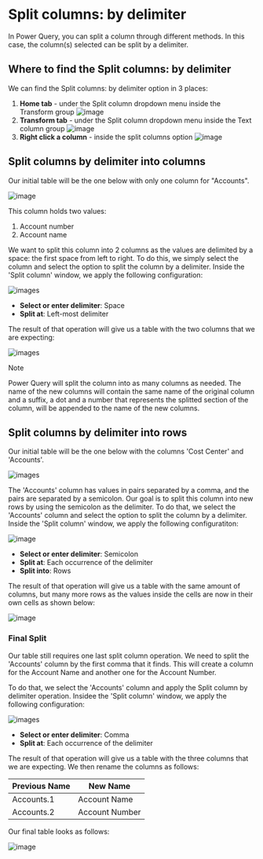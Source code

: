 # Split columns: by delimiter
In Power Query, you can split a column through different methods.
In this case, the column(s) selected can be split by a delimiter.

## Where to find the Split columns: by delimiter
We can find the Split columns: by delimiter option in 3 places:
1. **Home tab** - under the Split column dropdown menu inside the Transform group 
![image](images/me-split-columns-delimeter-icon-home.png)
2. **Transform tab** - under the Split column dropdown menu inside the Text column group
![image](images/me-split-columns-delimeter-icon-transform.png)
3. **Right click a column** - inside the split columns option
![image](images/me-split-columns-delimeter-right-click-icon.png)

## Split columns by delimiter into columns
Our initial table will be the one below with only one column for "Accounts". 

![image](images/me-split-columns-delimeter-into-columns-original.png)

This column holds two values:
1. Account number
2. Account name 

We want to split this column into 2 columns as the values are delimited by a space: the first space from left to right. 
To do this, we simply select the column and select the option to split the column by a delimiter. Inside the 'Split column' window, we apply the following configuration:

![images](images/me-split-columns-delimeter-into-columns-split-column-window.png)

* **Select or enter delimiter**: Space
* **Split at**: Left-most delimiter

The result of that operation will give us a table with the two columns that we are expecting:

![images](images/me-split-columns-delimeter-into-columns-final.png)

>[!Note]
>Power Query will split the column into as many columns as needed. The name of the new columns will contain the same name of the original column and a suffix, a dot and a number that represents the splitted section of the column, will be appended to the name of the new columns. 

## Split columns by delimiter into rows
Our initial table will be the one below with the columns 'Cost Center' and 'Accounts'. 

![images](images/me-split-columns-delimeter-into-rows-original.png)

The 'Accounts' column has values in pairs separated by a comma, and the pairs are separated by a semicolon. Our goal is to split this column into new rows by using the semicolon as the delimiter.
To do that, we select the 'Accounts' column and select the option to split the column by a delimiter. Inside the 'Split column' window, we apply the following configuratiton:

![image](images/me-split-columns-delimeter-into-rows-split-column-window.png)

* **Select or enter delimiter**: Semicolon
* **Split at**: Each occurrence of the delimiter
* **Split into**: Rows

The result of that operation will give us a table with the same amount of columns, but many more rows as the values inside the cells are now in their own cells as shown below:

![image](images/me-split-columns-delimeter-into-rows-final.png)

### Final Split

Our table still requires one last split column operation. We need to split the 'Accounts' column by the first comma that it finds. This will create a column for the Account Name and another one for the Account Number.

To do that, we select the 'Accounts' column and apply the Split column by delimiter operation. Insidee the 'Split column' window, we apply the following configuration:

![images](images/me-split-columns-delimeter-into-rows-into-columns-split-window.png)

* **Select or enter delimiter**: Comma
* **Split at**: Each occurrence of the delimiter

The result of that operation will give us a table with the three columns that we are expecting. We then rename the columns as follows:

Previous Name | New Name 
--------------|----------
Accounts.1 | Account Name
Accounts.2 | Account Number

Our final table looks as follows:

![image](images/me-split-columns-delimeter-into-rows-into-columns-final.png)